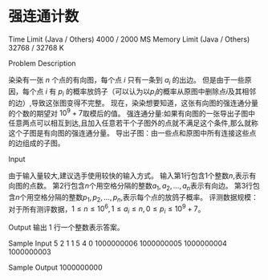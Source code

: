 # 强连通计数

Time Limit (Java / Others)
4000 / 2000 MS
Memory Limit (Java / Others)
32768 / 32768 K

Problem Description

染染有一张 $n$ 个点的有向图，每个点 $i$ 只有一条到 $a_i$ 的出边。
但是由于一些原因，每个点 $i$ 有 $p_i$ 的概率放鸽子（可以认为以$p_i$的概率从原图中删除点$i$及其相邻的边）,导致这张图变得不完整。
现在，染染想要知道，这张有向图的强连通分量的个数的期望对 $10^9+7$取模后的值。
强连通分量:如果有向图的一张导出子图中任意两点可以相互到达,且加入任意若干个子图外的点就不满足这个条件,那么就称这个子图是有向图的强连通分量。
导出子图：由一些点和原图中所有连接这些点的边组成的子图。

Input

由于输入量较大,建议选手使用较快的输入方式。
输入第1行包含1个整数$n$,表示有向图的点数。
第2行包含$n$个用空格分隔的整数$a_1,a_2,\dots,a_n$表示有向边。
第3行包含$n$个用空格分隔的整数$p_1,p_2,\dots,p_n$,表示每个点的放鸽子概率。
评测数据规模：对于所有测评数据，$1 \leq n \leq 10^6,1 \leq a_i \leq n, 0 \leq p_i \leq 10^9 + 7$。

Output
输出 1 行一个整数表示答案。


Sample Input
5
2 1 1 5 4
0 1000000006 1000000005 1000000004 1000000003

Sample Output
1000000000
